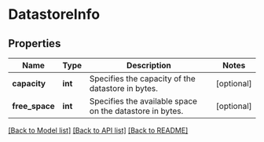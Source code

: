 # DatastoreInfo

## Properties
Name | Type | Description | Notes
------------ | ------------- | ------------- | -------------
**capacity** | **int** | Specifies the capacity of the datastore in bytes. | [optional] 
**free_space** | **int** | Specifies the available space on the datastore in bytes. | [optional] 

[[Back to Model list]](../README.md#documentation-for-models) [[Back to API list]](../README.md#documentation-for-api-endpoints) [[Back to README]](../README.md)


